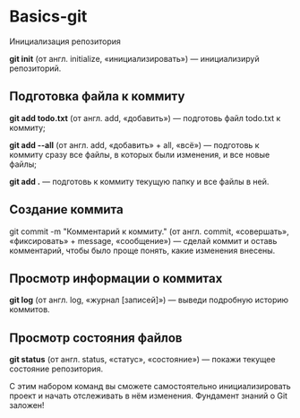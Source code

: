 # Basics-git

Инициализация репозитория

**git init** (от англ. initialize, «инициализировать») — инициализируй репозиторий.


## Подготовка файла к коммиту

**git add todo.txt** (от англ. add, «добавить») — подготовь файл todo.txt к коммиту;

**git add --all** (от англ. add, «добавить» + all, «всё») — подготовь к коммиту сразу все файлы, в которых были изменения, и все новые файлы;

**git add .** — подготовь к коммиту текущую папку и все файлы в ней.


## Создание коммита

git commit -m "Комментарий к коммиту." (от англ. commit, «совершать», «фиксировать» + message, «сообщение») — сделай коммит и оставь комментарий, чтобы было проще понять, какие изменения внесены.


## Просмотр информации о коммитах

**git log** (от англ. log, «журнал [записей]») — выведи подробную историю коммитов.


## Просмотр состояния файлов

**git status** (от англ. status, «статус», «состояние») — покажи текущее состояние репозитория.

С этим набором команд вы сможете самостоятельно инициализировать проект и начать отслеживать в нём изменения. Фундамент знаний о Git заложен!